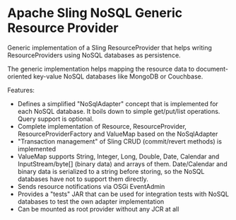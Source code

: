 Apache Sling NoSQL Generic Resource Provider
============================================

Generic implementation of a Sling ResourceProvider that helps writing ResourceProviders using NoSQL databases as persistence.

The generic implementation helps mapping the resource data to document-oriented key-value NoSQL databases like MongoDB or Couchbase.

Features:

* Defines a simplified "NoSqlAdapter" concept that is implemented for each NoSQL database. It boils down to simple get/put/list operations. Query support is optional.
* Complete implementation of Resource, ResourceProvider, ResourceProviderFactory and ValueMap based on the NoSqlAdapter
* "Transaction management" of Sling CRUD (commit/revert methods) is implemented
* ValueMap supports String, Integer, Long, Double, Date, Calendar and InputStream/byte\[\] (binary data) and arrays of them. Date/Calendar and binary data is serialized to a string before storing, so the NoSQL databases have not to support them directly.
* Sends resource notifications via OSGi EventAdmin
* Provides a "tests" JAR that can be used for integration tests with NoSQL databases to test the own adapter implementation
* Can be mounted as root provider without any JCR at all
